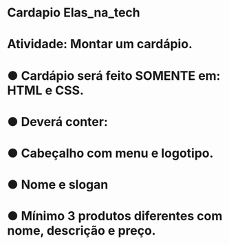 # Cardapio Elas_na_tech
# Atividade: Montar um cardápio.
# ● Cardápio será feito SOMENTE em: HTML e CSS.
# ● Deverá conter:
# ● Cabeçalho com menu e logotipo.
# ● Nome e slogan
# ● Mínimo 3 produtos diferentes com nome, descrição e preço.
